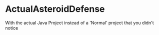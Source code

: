 # ActualAsteroidDefense
With the actual Java Project instead of a 'Normal' project that you didn't notice
